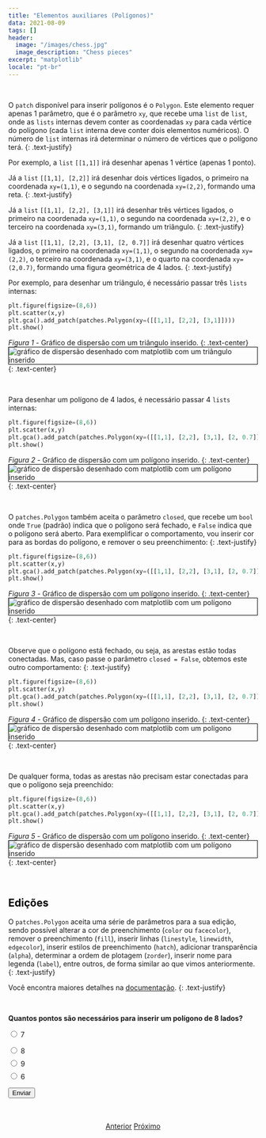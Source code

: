 ```yaml
---
title: "Elementos auxiliares (Polígonos)"
data: 2021-08-09
tags: []
header:
  image: "/images/chess.jpg"
  image_description: "Chess pieces"
excerpt: "matplotlib"
locale: "pt-br"
---
```



<br>

O `patch` disponível para inserir polígonos é o `Polygon`. Este elemento requer apenas 1 parâmetro, que é o parâmetro `xy`, que recebe uma `list` de `list`, onde as `lists` internas devem conter as coordenadas `xy` para cada vértice do polígono (cada `list` interna deve conter dois elementos numéricos). O número de `list` internas irá determinar o número de vértices que o polígono terá.
{: .text-justify}

Por exemplo, a `list` `[[1,1]]` irá desenhar apenas 1 vértice (apenas 1 ponto).

Já a `list` `[[1,1], [2,2]]` irá desenhar dois vértices ligados, o primeiro na coordenada `xy=(1,1)`, e o segundo na coordenada `xy=(2,2)`, formando uma reta.
{: .text-justify}

Já a `list` `[[1,1], [2,2], [3,1]]` irá desenhar três vértices ligados, o primeiro na coordenada `xy=(1,1)`, o segundo na coordenada `xy=(2,2)`, e o terceiro na coordenada `xy=(3,1)`, formando um triângulo.
{: .text-justify}

Já a `list` `[[1,1], [2,2], [3,1], [2, 0.7]]` irá desenhar quatro vértices ligados, o primeiro na coordenada `xy=(1,1)`, o segundo na coordenada `xy=(2,2)`, o terceiro na coordenada `xy=(3,1)`, e o quarto na coordenada `xy=(2,0.7)`, formando uma figura geométrica de 4 lados.
{: .text-justify}

Por exemplo, para desenhar um triângulo, é necessário passar três `lists` internas:

```python
plt.figure(figsize=(8,6))
plt.scatter(x,y)
plt.gca().add_patch(patches.Polygon(xy=([[1,1], [2,2], [3,1]])))
plt.show()
```

*Figura 1* - Gráfico de dispersão com um triângulo inserido.
{: .text-center}
<img style="border: solid 1px black" src="{{ site.url }}{{ site.baseurl }}/images/curso-matplotlib/grafico-elementos-auxiliares-2/81/elementos-auxiliares-01.png" alt="gráfico de dispersão desenhado com matplotlib com um triângulo inserido" >
{: .text-center}

<br>


Para desenhar um polígono de 4 lados, é necessário passar 4 `lists` internas:

```python
plt.figure(figsize=(8,6))
plt.scatter(x,y)
plt.gca().add_patch(patches.Polygon(xy=([[1,1], [2,2], [3,1], [2, 0.7]])))
plt.show()
```

*Figura 2* - Gráfico de dispersão com um polígono inserido.
{: .text-center}
<img style="border: solid 1px black" src="{{ site.url }}{{ site.baseurl }}/images/curso-matplotlib/grafico-elementos-auxiliares-2/81/elementos-auxiliares-02.png" alt="gráfico de dispersão desenhado com matplotlib com um polígono inserido" >
{: .text-center}

<br>

O `patches.Polygon` também aceita o parâmetro `closed`, que recebe um `bool` onde `True` (padrão) indica que o polígono será fechado, e `False` indica que o polígono será aberto. Para exemplificar o comportamento, vou inserir cor para as bordas do polígono, e remover o seu preenchimento:
{: .text-justify}

```python
plt.figure(figsize=(8,6))
plt.scatter(x,y)
plt.gca().add_patch(patches.Polygon(xy=([[1,1], [2,2], [3,1], [2, 0.7]]), edgecolor='k', fill=False))
plt.show()
```

*Figura 3* - Gráfico de dispersão com um polígono inserido.
{: .text-center}
<img style="border: solid 1px black" src="{{ site.url }}{{ site.baseurl }}/images/curso-matplotlib/grafico-elementos-auxiliares-2/81/elementos-auxiliares-03.png" alt="gráfico de dispersão desenhado com matplotlib com um polígono inserido" >
{: .text-center}

<br>

Observe que o polígono está fechado, ou seja, as arestas estão todas conectadas. Mas, caso passe o parâmetro `closed = False`, obtemos este outro comportamento:
{: .text-justify}

```python
plt.figure(figsize=(8,6))
plt.scatter(x,y)
plt.gca().add_patch(patches.Polygon(xy=([[1,1], [2,2], [3,1], [2, 0.7]]), edgecolor='k', fill=False, closed=False))
plt.show()
```

*Figura 4* - Gráfico de dispersão com um polígono inserido.
{: .text-center}
<img style="border: solid 1px black" src="{{ site.url }}{{ site.baseurl }}/images/curso-matplotlib/grafico-elementos-auxiliares-2/81/elementos-auxiliares-04.png" alt="gráfico de dispersão desenhado com matplotlib com um polígono inserido" >
{: .text-center}

<br>

De qualquer forma, todas as arestas não precisam estar conectadas para que o polígono seja preenchido:

```python
plt.figure(figsize=(8,6))
plt.scatter(x,y)
plt.gca().add_patch(patches.Polygon(xy=([[1,1], [2,2], [3,1], [2, 0.7]]), edgecolor='k', fill=True, closed=False))
plt.show()
```

*Figura 5* - Gráfico de dispersão com um polígono inserido.
{: .text-center}
<img style="border: solid 1px black" src="{{ site.url }}{{ site.baseurl }}/images/curso-matplotlib/grafico-elementos-auxiliares-2/81/elementos-auxiliares-05.png" alt="gráfico de dispersão desenhado com matplotlib com um polígono inserido" >
{: .text-center}

<br>

<h2><a style="color:black" id="">Edições</a></h2>

O `patches.Polygon` aceita uma série de parâmetros para a sua edição, sendo possível alterar a cor de preenchimento (`color` ou `facecolor`), remover o preenchimento (`fill`), inserir linhas (`linestyle`, `linewidth`, `edgecolor`), inserir estilos de preenchimento (`hatch`), adicionar transparência (`alpha`), determinar a ordem de plotagem (`zorder`), inserir nome para legenda (`label`), entre outros, de forma similar ao que vimos anteriormente.
{: .text-justify}

Você encontra maiores detalhes na [documentação](https://matplotlib.org/stable/api/_as_gen/matplotlib.patches.Polygon.html#matplotlib.patches.Polygon).
{: .text-justify}

<br>

<form id = "quiz" name = "quiz">

<p><strong>Quantos pontos são necessários para inserir um polígono de 8 lados?</strong></p>

<input type = "radio" id = "mc" name = "question1" value = "a"> 7
<p style="font-size: 50%"></p>
<input type = "radio" id = "mc" name = "question1" value = "b"> 8
<p style="font-size: 50%"></p>
<input type = "radio" id = "mc" name = "question1" value = "c"> 9
<p style="font-size: 50%"></p>
<input type = "radio" id = "mc" name = "question1" value = "d"> 6
<p style="font-size: 50%"></p>
<p></p>
<input id = "button" type = "button" class="btn btn--info" value = "Enviar" onclick = "check();">
</form>

<div id = "after_submit">
<p style="font-size: 120%" id = "message"></p>
</div>

<br>

<p style="text-align: center">
  <a href="/Curso-matplotlib-80" class="btn btn--success">Anterior</a>
  <a href="/Curso-matplotlib-82" class="btn btn--success">Próximo</a>
</p>


<script>
function check(){
	var question1 = document.quiz.question1.value;
	var messages = [" Incorreto! 😔 <br> Com 7 pontos conseguimos desenhar um polígono com no máximo 7 lados",
  " 🎉 Correto! 🥳️ <br> Com 8 pontos é possível desenhar um polígono de 8 lados.",
  " 🎉 Correto! 🥳️ <br> Com 9 pontos também é possível desenhar um polígono de 8 lados, entretanto, pelo menos dois pontos devem ser iguais",
  " 😔 Incorreto! <br> Com 6 pontos é possível desenhar um polígono com no máximo 6 lados.",
  "☕️"];
	var score;

	if (question1 == "a") {
		score = 0;
	}	else if (question1 == "b") {
		score = 1;
	} else if (question1 == "c") {
    score = 2;
  } else if (question1 == "d") {
    score = 3;    
  } else {
    score = 4;
  }

	document.getElementById("after_submit").style.visibility = "visible";
	document.getElementById("message").innerHTML = messages[score];

};

</script>
